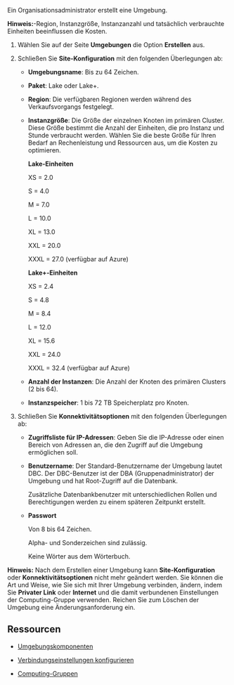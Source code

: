 Ein Organisationsadministrator erstellt eine Umgebung.

**Hinweis:**-Region, Instanzgröße, Instanzanzahl und tatsächlich verbrauchte Einheiten beeinflussen die Kosten.

1.  Wählen Sie auf der Seite **Umgebungen** die Option **Erstellen** aus.

2.  Schließen Sie **Site-Konfiguration** mit den folgenden Überlegungen ab:

    -   **Umgebungsname**: Bis zu 64 Zeichen.

    -   **Paket**: Lake oder Lake+.

    -   **Region**: Die verfügbaren Regionen werden während des Verkaufsvorgangs festgelegt.

    -   **Instanzgröße**: Die Größe der einzelnen Knoten im primären Cluster. Diese Größe bestimmt die Anzahl der Einheiten, die pro Instanz und Stunde verbraucht werden. Wählen Sie die beste Größe für Ihren Bedarf an Rechenleistung und Ressourcen aus, um die Kosten zu optimieren.

        **Lake-Einheiten**

        XS = 2.0

        S = 4.0

        M = 7.0

        L = 10.0

        XL = 13.0

        XXL = 20.0

        XXXL = 27.0 (verfügbar auf Azure)

        **Lake+-Einheiten**

        XS = 2.4

        S = 4.8

        M = 8.4

        L = 12.0

        XL = 15.6

        XXL = 24.0

        XXXL = 32.4 (verfügbar auf Azure)

    -   **Anzahl der Instanzen**: Die Anzahl der Knoten des primären Clusters (2 bis 64).

    -   **Instanzspeicher**: 1 bis 72 TB Speicherplatz pro Knoten.

3.  Schließen Sie **Konnektivitätsoptionen** mit den folgenden Überlegungen ab:

    -   **Zugriffsliste für IP-Adressen**: Geben Sie die IP-Adresse oder einen Bereich von Adressen an, die den Zugriff auf die Umgebung ermöglichen soll.

    -   **Benutzername**: Der Standard-Benutzername der Umgebung lautet DBC. Der DBC-Benutzer ist der DBA (Gruppenadministrator) der Umgebung und hat Root-Zugriff auf die Datenbank.

        Zusätzliche Datenbankbenutzer mit unterschiedlichen Rollen und Berechtigungen werden zu einem späteren Zeitpunkt erstellt.

    -   **Passwort**

        Von 8 bis 64 Zeichen.

        Alpha- und Sonderzeichen sind zulässig.

        Keine Wörter aus dem Wörterbuch.

**Hinweis:** Nach dem Erstellen einer Umgebung kann **Site-Konfiguration** oder **Konnektivitätsoptionen** nicht mehr geändert werden. Sie können die Art und Weise, wie Sie sich mit Ihrer Umgebung verbinden, ändern, indem Sie **Privater Link** oder **Internet** und die damit verbundenen Einstellungen der Computing-Gruppe verwenden. Reichen Sie zum Löschen der Umgebung eine Änderungsanforderung ein.

Ressourcen
----------

-   [Umgebungskomponenten](nmr1658424425362.md)

-   [Verbindungseinstellungen konfigurieren](laq1640280582810.md)

-   [Computing-Gruppen](mqu1640280532737.md)
